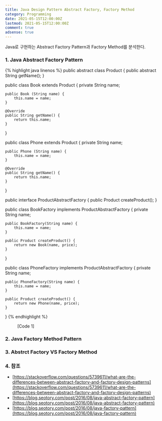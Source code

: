 ```yaml
---
title: Java Design Pattern Abstract Factory, Factory Method
category: Programming
date: 2021-05-15T12:00:00Z
lastmod: 2021-05-15T12:00:00Z
comment: true
adsense: true
---
```


Java로 구현하는 Abstract Factory Pattern과 Factory Method를 분석한다. 

### 1. Java Abstract Factory Pattern

{% highlight java linenos %}
public abstract class Product {
    public abstract String getName();
}

public class Book extends Product {
    private String name;

    public Book (String name) {
        this.name = name;
    }

    @Override
    public String getName() {
        return this.name;
    }
}

public class Phone extends Product {
    private String name;

    public Phone (String name) {
        this.name = name;
    }

    @Override
    public String getName() {
        return this.name;
    }
}

public interface ProductAbstractFactory {
    public Product createProduct();
}

public class BookFactory implements ProductAbstractFactory {
    private String name;

    public BookFactory(String name) {
        this.name = name;
    }

    public Product createProduct() {
        return new Book(name, price);
    }
}

public class PhoneFactory implements ProductAbstractFactory {
    private String name;

    public PhoneFactory(String name) {
        this.name = name;
    }

    public Product createProduct() {
        return new Phone(name, price);
    }
}
{% endhighlight %}
<figure>
<figcaption class="caption">[Code 1] </figcaption>
</figure>

### 2. Java Factory Method Pattern

### 3. Abstrct Factory VS Factory Method

### 4. 참조

* [https://stackoverflow.com/questions/5739611/what-are-the-differences-between-abstract-factory-and-factory-design-patterns](https://stackoverflow.com/questions/5739611/what-are-the-differences-between-abstract-factory-and-factory-design-patterns)
* [https://blog.seotory.com/post/2016/08/java-abstract-factory-pattern](https://blog.seotory.com/post/2016/08/java-abstract-factory-pattern)
* [https://blog.seotory.com/post/2016/08/java-factory-pattern](https://blog.seotory.com/post/2016/08/java-factory-pattern)